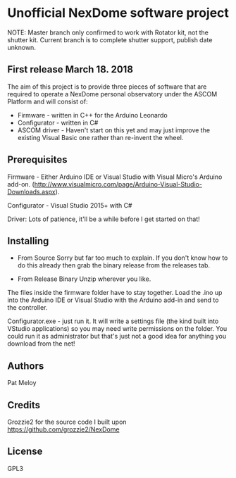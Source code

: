 # Unofficial NexDome software project #
NOTE: Master branch only confirmed to work with Rotator kit, not the shutter kit. Current branch is to complete shutter support, publish date unknown.

## First release March 18. 2018 ##
The aim of this project is to provide three pieces of software that are required to operate a NexDome personal observatory under the ASCOM Platform and will consist of:

- Firmware  - written in C++ for the Arduino Leonardo
- Configurator - written in C#
- ASCOM driver - Haven't start on this yet and may just improve the existing Visual Basic one rather than re-invent the wheel.

## Prerequisites ##
Firmware - Either Arduino IDE or Visual Studio with Visual Micro's Arduino add-on. 
(http://www.visualmicro.com/page/Arduino-Visual-Studio-Downloads.aspx).

Configurator - Visual Studio 2015+ with C#

Driver: Lots of patience, it'll be a while before I get started on that!

## Installing ##

- From Source
Sorry but far too much to explain. If you don't know how to do this already then grab the binary release from the releases tab.

- From Release Binary
Unzip wherever you like.

The files inside the firmware folder have to stay together. Load the .ino up into the Arduino IDE or Visual Studio with the Arduino add-in and send to the controller.

Configurator.exe - just run it. It will write a settings file (the kind built into VStudio applications) so you may need write permissions on the folder. You could run it as administrator but that's just not a good idea for anything you download from the net!

## Authors ##
Pat Meloy

## Credits ##
Grozzie2 for the source code I built upon https://github.com/grozzie2/NexDome

## License ##
GPL3

